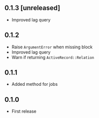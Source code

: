 ## 0.1.3 [unreleased]

- Improved lag query

## 0.1.2

- Raise `ArgumentError` when missing block
- Improved lag query
- Warn if returning `ActiveRecord::Relation`

## 0.1.1

- Added method for jobs

## 0.1.0

- First release

